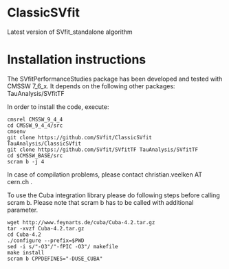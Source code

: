 # ClassicSVfit
Latest version of SVfit_standalone algorithm

# Installation instructions
The SVfitPerformanceStudies package has been developed and tested with CMSSW 7_6_x.
It depends on the following other packages:
	TauAnalysis/SVfitTF

In order to install the code, execute:

```
cmsrel CMSSW_9_4_4
cd CMSSW_9_4_4/src
cmsenv
git clone https://github.com/SVfit/ClassicSVfit TauAnalysis/ClassicSVfit
git clone https://github.com/SVfit/SVfitTF TauAnalysis/SVfitTF
cd $CMSSW_BASE/src
scram b -j 4
```

In case of compilation problems, please contact christian.veelken AT cern.ch .

To use the Cuba integration library please do following steps before calling scram b.
Please note that scram b has to be called with additional parameter.

```
wget http://www.feynarts.de/cuba/Cuba-4.2.tar.gz
tar -xvzf Cuba-4.2.tar.gz
cd Cuba-4.2
./configure --prefix=$PWD
sed -i s/"-O3"/"-fPIC -O3"/ makefile
make install
scram b CPPDEFINES="-DUSE_CUBA"
```
